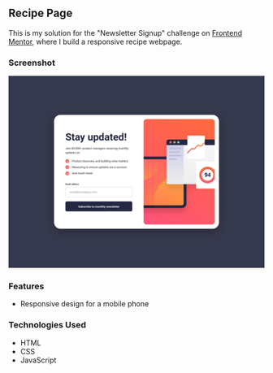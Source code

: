 ## Recipe Page

This is my solution for the "Newsletter Signup" challenge on [Frontend Mentor](https://www.frontendmentor.io/challenges/newsletter-signup-form-with-success-message-3FC1AZbNrv), where I build a responsive recipe webpage.

### Screenshot

![recipe page](./images/screen_shot1.jpg)

### Features

- Responsive design for a mobile phone

### Technologies Used

- HTML
- CSS
- JavaScript
